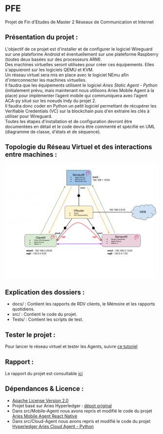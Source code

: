 # PFE

Projet de Fin d'Etudes de Master 2 Réseaux de Communication et Internet

## Présentation du projet :

L'objectif de ce projet est d'installer et de configurer le logiciel Wireguard sur une plateforme Android et éventuellement sur une plateforme Raspberry (toutes deux basées sur des processeurs ARM). \
Des machines virtuelles seront utilisées pour créer ces équipements. Elles s'appuieront sur les logiciels QEMU et KVM. \
Un réseau virtuel sera mis en place avec le logiciel NEmu afin d'interconnecter les machines virtuelles. \
Il faudra que les équipements utilisent le logiciel *Aries Static Agent - Python* (initialement prévu, mais maintenant nous utilisons Aries Mobile Agent à la place) pour implémenter l’agent mobile qui communiquera avec l’agent ACA-py situé sur les noeuds Indy du projet 2. \
Il faudra donc coder en Python un petit logiciel permettant de récupérer les Verifiable Credentials (VC) sur la blockchain puis d'en extraire les clés à utiliser pour Wireguard. \
Toutes les étapes d'installation et de configuration devront être documentées en détail et le code devra être commenté et spécifié en UML (diagramme de classe, d'états et de séquence).

## Topologie du Réseau Virtuel et des interactions entre machines :

![alt text](https://github.com/Sixelas/PFE/blob/main/docs/wk_reports/S10/topo.png)

## Explication des dossiers :

- docs/ : Contient les rapports de RDV clients, le Mémoire et les rapports quotidiens.
- src/ : Contient le code du projet.
- Tests/ : Contient les scripts de test.

## Tester le projet :

Pour lancer le réseau virtuel et tester les Agents, suivre [ce tutoriel](https://github.com/Sixelas/PFE/tree/main/src/final) 

## Rapport :
Le rapport du projet est consultable [ici](https://github.com/Sixelas/PFE/tree/main/docs/report/Rendu.pdf) 

## Dépendances & Licence :

- [Apache License Version 2.0](https://github.com/Sixelas/PFE/blob/main/LICENSE.md)
- Projet basé sur Aries Hyperledger : [dépot original](https://github.com/hyperledger/aries)
- Dans src/Mobile-Agent nous avons repris et modifié le code du projet
[Aries Mobile Agent React Native](https://github.com/hyperledger/aries-mobile-agent-react-native)
- Dans src/Cloud-Agent nous avons repris et modifié le code du projet [Hyperledger Aries Cloud Agent - Python](https://github.com/hyperledger/aries-cloudagent-python)
